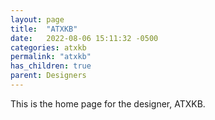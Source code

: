 ```yaml
---
layout: page
title:  "ATXKB"
date:   2022-08-06 15:11:32 -0500
categories: atxkb
permalink: "atxkb"
has_children: true
parent: Designers
---
```

This is the home page for the designer, ATXKB.
